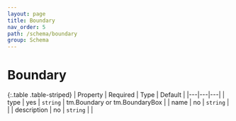 ```yaml
---
layout: page
title: Boundary
nav_order: 5
path: /schema/boundary
group: Schema
---
```


# Boundary

{:.table .table-striped}
| Property | Required | Type | Default |
|---|---|---|
| type | yes | `string` | tm.Boundary or tm.BoundaryBox |
| name | no | `string` | |
| description | no | `string` | |
